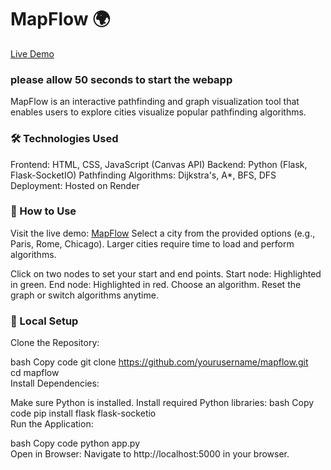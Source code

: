 # MapFlow 🌍
[Live Demo](https://mapflow.onrender.com)
### please allow 50 seconds to start the webapp
MapFlow is an interactive pathfinding and graph visualization tool that enables users to explore cities visualize popular pathfinding algorithms. 

### 🛠️ Technologies Used
Frontend:
HTML, CSS, JavaScript (Canvas API)
Backend:
Python (Flask, Flask-SocketIO)
Pathfinding Algorithms:
Dijkstra's, A*, BFS, DFS
Deployment:
Hosted on Render

### 📖 How to Use
Visit the live demo: [MapFlow](https://mapflow.onrender.com)
Select a city from the provided options (e.g., Paris, Rome, Chicago). Larger cities require time to load and perform algorithms.

Click on two nodes to set your start and end points.
Start node: Highlighted in green.
End node: Highlighted in red.
Choose an algorithm.
Reset the graph or switch algorithms anytime.

### 🔧 Local Setup
Clone the Repository:

bash
Copy code
git clone https://github.com/yourusername/mapflow.git  
cd mapflow  
Install Dependencies:

Make sure Python is installed.
Install required Python libraries:
bash
Copy code
pip install flask flask-socketio  
Run the Application:

bash
Copy code
python app.py  
Open in Browser:
Navigate to http://localhost:5000 in your browser.

